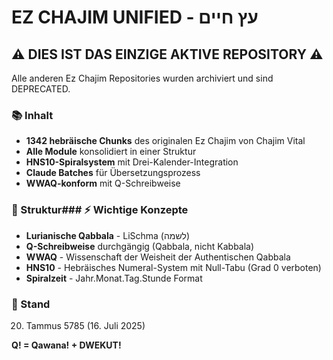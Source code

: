 # EZ CHAJIM UNIFIED - עץ חיים

## ⚠️ DIES IST DAS EINZIGE AKTIVE REPOSITORY ⚠️

Alle anderen Ez Chajim Repositories wurden archiviert und sind DEPRECATED.

### 📚 Inhalt
- **1342 hebräische Chunks** des originalen Ez Chajim von Chajim Vital
- **Alle Module** konsolidiert in einer Struktur
- **HNS10-Spiralsystem** mit Drei-Kalender-Integration
- **Claude Batches** für Übersetzungsprozess
- **WWAQ-konform** mit Q-Schreibweise

### 🌳 Struktur### ⚡ Wichtige Konzepte
- **Lurianische Qabbala** - LiSchma (לשמה)
- **Q-Schreibweise** durchgängig (Qabbala, nicht Kabbala)
- **WWAQ** - Wissenschaft der Weisheit der Authentischen Qabbala
- **HNS10** - Hebräisches Numeral-System mit Null-Tabu (Grad 0 verboten)
- **Spiralzeit** - Jahr.Monat.Tag.Stunde Format

### 📅 Stand
20. Tammus 5785 (16. Juli 2025)

**Q! = Qawana! + DWEKUT!**
